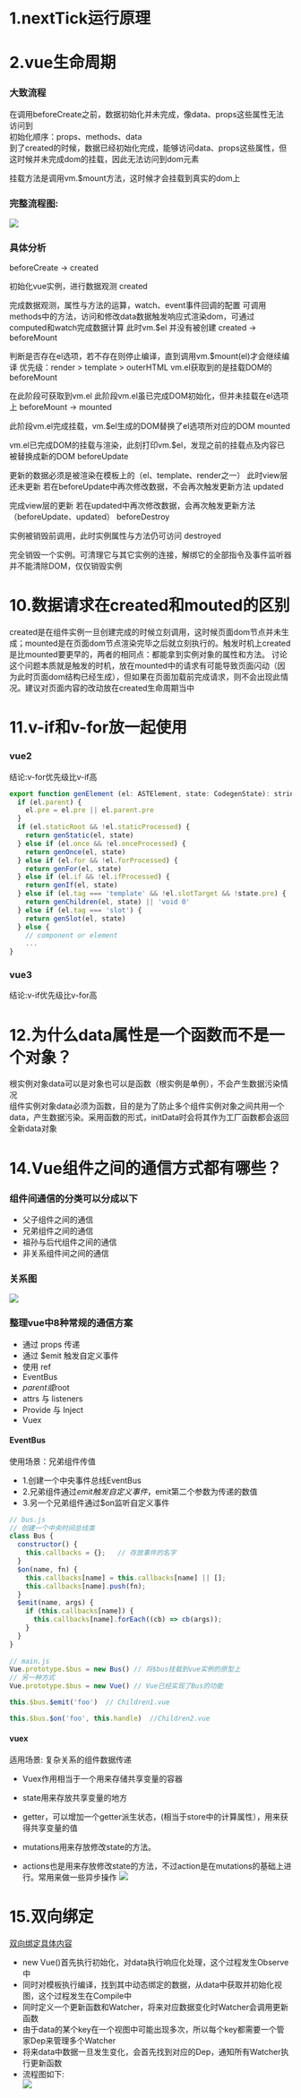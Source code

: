 # 1.nextTick运行原理
# 2.vue生命周期
### 大致流程
在调用beforeCreate之前，数据初始化并未完成，像data、props这些属性无法访问到  
初始化顺序：props、methods、data  
到了created的时候，数据已经初始化完成，能够访问data、props这些属性，但这时候并未完成dom的挂载，因此无法访问到dom元素

挂载方法是调用vm.$mount方法，这时候才会挂载到真实的dom上  
### 完整流程图:
![](images\44114780-3aca-11eb-85f6-6fac77c0c9b3.png)
### 具体分析
beforeCreate -> created

初始化vue实例，进行数据观测
created

完成数据观测，属性与方法的运算，watch、event事件回调的配置
可调用methods中的方法，访问和修改data数据触发响应式渲染dom，可通过computed和watch完成数据计算
此时vm.$el 并没有被创建
created -> beforeMount

判断是否存在el选项，若不存在则停止编译，直到调用vm.$mount(el)才会继续编译
优先级：render > template > outerHTML
vm.el获取到的是挂载DOM的
beforeMount

在此阶段可获取到vm.el
此阶段vm.el虽已完成DOM初始化，但并未挂载在el选项上
beforeMount -> mounted

此阶段vm.el完成挂载，vm.$el生成的DOM替换了el选项所对应的DOM
mounted

vm.el已完成DOM的挂载与渲染，此刻打印vm.$el，发现之前的挂载点及内容已被替换成新的DOM
beforeUpdate

更新的数据必须是被渲染在模板上的（el、template、render之一）
此时view层还未更新
若在beforeUpdate中再次修改数据，不会再次触发更新方法
updated

完成view层的更新
若在updated中再次修改数据，会再次触发更新方法（beforeUpdate、updated）
beforeDestroy

实例被销毁前调用，此时实例属性与方法仍可访问
destroyed

完全销毁一个实例。可清理它与其它实例的连接，解绑它的全部指令及事件监听器
并不能清除DOM，仅仅销毁实例

# 10.数据请求在created和mouted的区别
created是在组件实例一旦创建完成的时候立刻调用，这时候页面dom节点并未生成；mounted是在页面dom节点渲染完毕之后就立刻执行的。触发时机上created是比mounted要更早的，两者的相同点：都能拿到实例对象的属性和方法。 讨论这个问题本质就是触发的时机，放在mounted中的请求有可能导致页面闪动（因为此时页面dom结构已经生成），但如果在页面加载前完成请求，则不会出现此情况。建议对页面内容的改动放在created生命周期当中
# 11.v-if和v-for放一起使用
### vue2
结论:v-for优先级比v-if高
````JavaScript
export function genElement (el: ASTElement, state: CodegenState): string {
  if (el.parent) {
    el.pre = el.pre || el.parent.pre
  }
  if (el.staticRoot && !el.staticProcessed) {
    return genStatic(el, state)
  } else if (el.once && !el.onceProcessed) {
    return genOnce(el, state)
  } else if (el.for && !el.forProcessed) {
    return genFor(el, state)
  } else if (el.if && !el.ifProcessed) {
    return genIf(el, state)
  } else if (el.tag === 'template' && !el.slotTarget && !state.pre) {
    return genChildren(el, state) || 'void 0'
  } else if (el.tag === 'slot') {
    return genSlot(el, state)
  } else {
    // component or element
    ...
}
````
### vue3
结论:v-if优先级比v-for高

# 12.为什么data属性是一个函数而不是一个对象？
根实例对象data可以是对象也可以是函数（根实例是单例），不会产生数据污染情况  
组件实例对象data必须为函数，目的是为了防止多个组件实例对象之间共用一个data，产生数据污染。采用函数的形式，initData时会将其作为工厂函数都会返回全新data对象

# 14.Vue组件之间的通信方式都有哪些？
### 组件间通信的分类可以分成以下
* 父子组件之间的通信
* 兄弟组件之间的通信
* 祖孙与后代组件之间的通信
* 非关系组件间之间的通信
### 关系图
![](images\85b92400-3aca-11eb-ab90-d9ae814b240d.png)
### 整理vue中8种常规的通信方案
* 通过 props 传递
* 通过 $emit 触发自定义事件
* 使用 ref
* EventBus
* $parent 或$root
* attrs 与 listeners
* Provide 与 Inject
* Vuex
#### EventBus
使用场景：兄弟组件传值
* 1.创建一个中央事件总线EventBus
* 2.兄弟组件通过$emit触发自定义事件，$emit第二个参数为传递的数值
* 3.另一个兄弟组件通过$on监听自定义事件
````JavaScript
// bus.js
// 创建一个中央时间总线类  
class Bus {  
  constructor() {  
    this.callbacks = {};   // 存放事件的名字  
  }  
  $on(name, fn) {  
    this.callbacks[name] = this.callbacks[name] || [];  
    this.callbacks[name].push(fn);  
  }  
  $emit(name, args) {  
    if (this.callbacks[name]) {  
      this.callbacks[name].forEach((cb) => cb(args));  
    }  
  }  
}  
  
// main.js  
Vue.prototype.$bus = new Bus() // 将$bus挂载到vue实例的原型上  
// 另一种方式  
Vue.prototype.$bus = new Vue() // Vue已经实现了Bus的功能  

this.$bus.$emit('foo')  // Children1.vue

this.$bus.$on('foo', this.handle)  //Children2.vue
````
#### vuex
适用场景: 复杂关系的组件数据传递

* Vuex作用相当于一个用来存储共享变量的容器  
* state用来存放共享变量的地方

* getter，可以增加一个getter派生状态，(相当于store中的计算属性），用来获得共享变量的值

* mutations用来存放修改state的方法。

* actions也是用来存放修改state的方法，不过action是在mutations的基础上进行。常用来做一些异步操作
![](images\fa207cd0-3aca-11eb-ab90-d9ae814b240d.png)

# 15.双向绑定
[双向绑定具体内容](https://vue3js.cn/interview/vue/bind.html#%E4%BA%8C%E3%80%81%E5%8F%8C%E5%90%91%E7%BB%91%E5%AE%9A%E7%9A%84%E5%8E%9F%E7%90%86%E6%98%AF%E4%BB%80%E4%B9%88)
* new Vue()首先执行初始化，对data执行响应化处理，这个过程发生Observe中
* 同时对模板执行编译，找到其中动态绑定的数据，从data中获取并初始化视图，这个过程发生在Compile中
* 同时定义⼀个更新函数和Watcher，将来对应数据变化时Watcher会调用更新函数
* 由于data的某个key在⼀个视图中可能出现多次，所以每个key都需要⼀个管家Dep来管理多个Watcher
* 将来data中数据⼀旦发生变化，会首先找到对应的Dep，通知所有Watcher执行更新函数
* 流程图如下:  
![](images\e5369850-3ac9-11eb-85f6-6fac77c0c9b3.png)  

